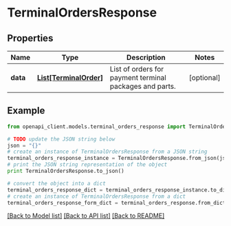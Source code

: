 # TerminalOrdersResponse


## Properties
Name | Type | Description | Notes
------------ | ------------- | ------------- | -------------
**data** | [**List[TerminalOrder]**](TerminalOrder.md) | List of orders for payment terminal packages and parts. | [optional] 

## Example

```python
from openapi_client.models.terminal_orders_response import TerminalOrdersResponse

# TODO update the JSON string below
json = "{}"
# create an instance of TerminalOrdersResponse from a JSON string
terminal_orders_response_instance = TerminalOrdersResponse.from_json(json)
# print the JSON string representation of the object
print TerminalOrdersResponse.to_json()

# convert the object into a dict
terminal_orders_response_dict = terminal_orders_response_instance.to_dict()
# create an instance of TerminalOrdersResponse from a dict
terminal_orders_response_form_dict = terminal_orders_response.from_dict(terminal_orders_response_dict)
```
[[Back to Model list]](../README.md#documentation-for-models) [[Back to API list]](../README.md#documentation-for-api-endpoints) [[Back to README]](../README.md)


